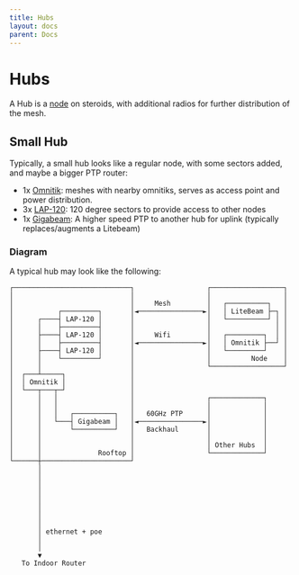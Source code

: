 ```yaml
---
title: Hubs
layout: docs
parent: Docs
---
```


# Hubs

A Hub is a [node](./nodes) on steroids, with additional radios for further distribution of the mesh.

## Small Hub

Typically, a small hub looks like a regular node, with some sectors added, and maybe a bigger PTP router:

- 1x [Omnitik](/equipment/omnitik): meshes with nearby omnitiks, serves as access point and power distribution.
- 3x [LAP-120](/equipment/lap120): 120 degree sectors to provide access to other nodes
- 1x [Gigabeam](/equipment/gbep): A higher speed PTP to another hub for uplink (typically replaces/augments a Litebeam)

### Diagram

A typical hub may look like the following:

```
┌─────────────────────────────┐                  ┌──────────────────┐
│                             │                  │                  │
│                             │     Mesh         │   ┌──────────┐   │
│           ┌─────────┐       │◄────────────────►│   │ LiteBeam ├─┐ │
│      ┌────┤ LAP-120 │       │                  │   └──────────┘ │ │
│      │    ├─────────┤       │                  │                │ │
│      ├────┤ LAP-120 │       │     Wifi         │   ┌─────────┐  │ │
│      │    ├─────────┤       │◄────────────────►│   │ Omnitik ├──┘ │
│      ├────┤ LAP-120 │       │                  │   └─────────┘    │
│      │    └─────────┘       │                  │          Node    │
│      │                      │                  └──────────────────┘
│  ┌───┴─────┐                │
│  │ Omnitik │                │
│  └───┬───┬─┘                │
│      │   │                  │                  ┌─────────────┐
│      │   │                  │                  │             │
│      │   │   ┌──────────┐   │   60GHz PTP      │             │
│      │   └───┤ Gigabeam │   │◄────────────────►│             │
│      │       └──────────┘   │   Backhaul       │             │
│      │                      │                  │             │
│      │                      │                  │ Other Hubs  │
│      │              Rooftop │                  └─────────────┘
└──────┼──────────────────────┘
       │
       │
       │
       │
       │
       │
       │
       │
       │ ethernet + poe
       │
       │
       ▼
   To Indoor Router
```
